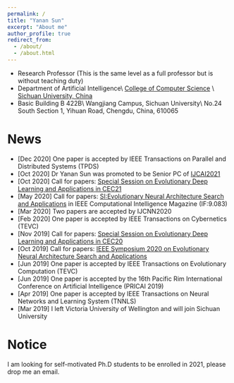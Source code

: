 ```yaml
---
permalink: /
title: "Yanan Sun"
excerpt: "About me"
author_profile: true
redirect_from: 
  - /about/
  - /about.html
---
```


* Research Professor (This is the same level as a full professor but is without teaching duty)
* Department of Artificial Intelligence\\
[College of Computer Science](http://cs.scu.edu.cn/) \\
[Sichuan University, China](https://www.scu.edu.cn/)
* Basic Building B 422B\\
Wangjiang Campus, Sichuan University\\
No.24 South Section 1, Yihuan Road, Chengdu, China, 610065

News
======
* [Dec 2020] One paper is accepted by IEEE Transactions on Parallel and Distributed Systems (TPDS)
* [Oct 2020] Dr Yanan Sun was promoted to be Senior PC of [IJCAI2021](https://ijcai-21.org/) 
* [Oct 2020] Call for papers: [Special Session on Evolutionary Deep Learning and Applications in CEC21](https://yn-sun.github.io/cec21.html) 
* [May 2020] Call for papers: [SI:Evolutionary Neural Architecture Search and Applications](https://yn-sun.github.io/si_enasa.html) in IEEE Computational Intelligence Magazine (IF:9.083)
* [Mar 2020] Two papers are accepted by IJCNN2020
* [Feb 2020] One paper is accepted by IEEE Transactions on Cybernetics (TEVC)
* [Nov 2019] Call for papers: [Special Session on Evolutionary Deep Learning and Applications in CEC20](https://yn-sun.github.io/cec20.html)
* [Oct 2019] Call for papers: [IEEE Symposium 2020 on Evolutionary Neural Architecture Search and Applications](http://www.ieeessci2020.org/symposiums/enasa.html)
* [Jun 2019] One paper is accepted by IEEE Transactions on Evolutionary Computation (TEVC)
* [Jun 2019] One paper is accepted by the 16th Pacific Rim International Conference on Artificial Intelligence (PRICAI 2019)
* [Apr 2019] One paper is accepted by IEEE Transactions on Neural Networks and Learning System (TNNLS)
* [Mar 2019] I left Victoria University of Wellington and will join Sichuan University

Notice
======
I am looking for self-motivated Ph.D students to be enrolled in 2021, please drop me an email.